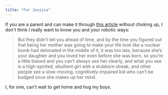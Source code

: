 ```yaml
---
title: "For Jessica"
---
```

<p>If you are a parent and can make it through <a href="http://jenniferlawler.com/wordpress/?p=747">this article</a> without choking up, I don't think I really want to know you and your robotic ways:</p>
<blockquote><p>But they didn’t tell you ahead of time, and by the time you figured out that being her mother was going to make your life look like a nuclear bomb had detonated in the middle of it, it was too late, because she’s your daughter and you loved her even before she was born, so you’re a little biased and you can’t always see her clearly, and what you see is a high-spirited, ebullient girl with a stubborn streak, and other people see a slow-moving, cognitively-impaired kid who can’t be budged once she makes up her mind.</p></blockquote>
<p>I, for one, can't wait to get home and hug my boys.</p>
